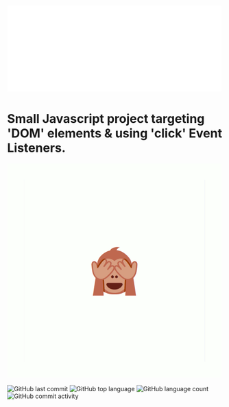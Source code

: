 #  ![](https://github.com/cba0311/No-Evil/blob/master/assets/updated_banner.png) 
# Small Javascript project targeting 'DOM' elements & using 'click' Event Listeners.

![](https://github.com/cba0311/No-Evil/blob/master/assets/No-Evil.gif)

![GitHub last commit](https://img.shields.io/github/last-commit/cba0311/No-Evil?style=flat-square)
![GitHub top language](https://img.shields.io/github/languages/top/cba0311/No-Evil?style=flat-square)
![GitHub language count](https://img.shields.io/github/languages/count/cba0311/No-Evil?style=flat-square)
![GitHub commit activity](https://img.shields.io/github/commit-activity/w/cba0311/No-Evil?style=flat-square)
